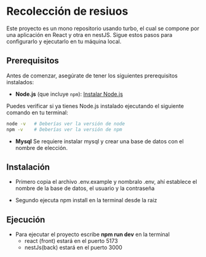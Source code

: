# Recolección de resiuos

Este proyecto es un mono repositorio usando turbo, el cual se compone por una aplicación en React y otra en nestJS. Sigue estos pasos para configurarlo y ejecutarlo en tu máquina local.

## Prerequisitos

Antes de comenzar, asegúrate de tener los siguientes prerequisitos instalados:

- **Node.js** (que incluye `npm`): [Instalar Node.js](https://nodejs.org/)

Puedes verificar si ya tienes Node.js instalado ejecutando el siguiente comando en tu terminal:

```bash
node -v   # Deberías ver la versión de node
npm -v    # Deberías ver la versión de npm
```
- **Mysql** Se requiere instalar mysql y crear una base de datos con el nombre de elección.

## Instalación
- Primero copia el archivo .env.example y nombralo .env, ahí establece el nombre de la base de datos, el usuario y la contraseña

- Segundo ejecuta npm install en la terminal desde la raiz

## Ejecución
- Para ejecutar el proyecto escribe **npm run dev** en la terminal
    - react (front) estará en el puerto 5173
    - nestJs(back) estará en el puerto 3000